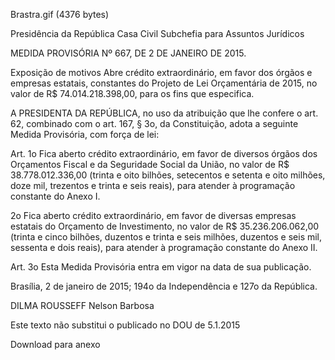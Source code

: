 Brastra.gif (4376 bytes)

Presidência da República
Casa Civil
Subchefia para Assuntos Jurídicos


MEDIDA PROVISÓRIA Nº 667, DE 2 DE JANEIRO DE 2015.

Exposição de motivos
Abre crédito extraordinário, em favor dos órgãos e empresas estatais, constantes do Projeto de Lei Orçamentária de 2015, no valor de R$ 74.014.218.398,00, para os fins que especifica.


A PRESIDENTA DA REPÚBLICA, no uso da atribuição que lhe confere o art. 62, combinado com o art. 167, § 3o, da Constituição, adota a seguinte Medida Provisória, com força de lei:

Art. 1o Fica aberto crédito extraordinário, em favor de diversos órgãos dos Orçamentos Fiscal e da Seguridade Social da União, no valor de R$ 38.778.012.336,00 (trinta e oito bilhões, setecentos e setenta e oito milhões, doze mil, trezentos e trinta e seis reais), para atender à programação constante do Anexo I.

2o Fica aberto crédito extraordinário, em favor de diversas empresas estatais do Orçamento de Investimento, no valor de R$ 35.236.206.062,00 (trinta e cinco bilhões, duzentos e trinta e seis milhões, duzentos e seis mil, sessenta e dois reais), para atender à programação constante do Anexo II.

Art. 3o Esta Medida Provisória entra em vigor na data de sua publicação.

Brasília, 2 de janeiro de 2015; 194o da Independência e 127o da República.

DILMA ROUSSEFF
Nelson Barbosa

Este texto não substitui o publicado no DOU de 5.1.2015

Download para anexo














